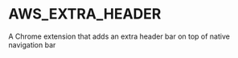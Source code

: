# AWS_EXTRA_HEADER
A Chrome extension that adds an extra header bar on top of native navigation bar
